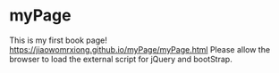 # myPage
This is my first book page!
https://jiaowomrxiong.github.io/myPage/myPage.html
Please allow the browser to load the external script for jQuery and bootStrap.
